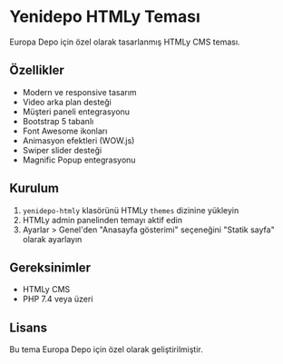 # Yenidepo HTMLy Teması

Europa Depo için özel olarak tasarlanmış HTMLy CMS teması.

## Özellikler

- Modern ve responsive tasarım
- Video arka plan desteği
- Müşteri paneli entegrasyonu
- Bootstrap 5 tabanlı
- Font Awesome ikonları
- Animasyon efektleri (WOW.js)
- Swiper slider desteği
- Magnific Popup entegrasyonu

## Kurulum

1. `yenidepo-htmly` klasörünü HTMLy `themes` dizinine yükleyin
2. HTMLy admin panelinden temayı aktif edin
3. Ayarlar > Genel'den "Anasayfa gösterimi" seçeneğini "Statik sayfa" olarak ayarlayın

## Gereksinimler

- HTMLy CMS
- PHP 7.4 veya üzeri

## Lisans

Bu tema Europa Depo için özel olarak geliştirilmiştir.
